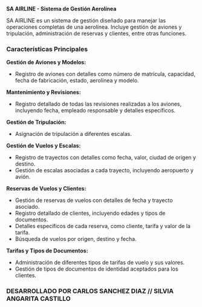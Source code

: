 **SA AIRLINE - Sistema de Gestión Aerolínea**

SA AIRLINE es un sistema de gestión diseñado para manejar las operaciones completas de una aerolínea. Incluye gestión de aviones y tripulación, administración de reservas y clientes, entre otras funciones.

### Características Principales

**Gestión de Aviones y Modelos:**
- Registro de aviones con detalles como número de matrícula, capacidad, fecha de fabricación, estado, aerolínea y modelo.

**Mantenimiento y Revisiones:**
- Registro detallado de todas las revisiones realizadas a los aviones, incluyendo fecha, empleado responsable y detalles específicos.

**Gestión de Tripulación:**
- Asignación de tripulación a diferentes escalas.

**Gestión de Vuelos y Escalas:**
- Registro de trayectos con detalles como fecha, valor, ciudad de origen y destino.
- Gestión de escalas asociadas a cada trayecto, incluyendo aeropuerto y avión.

**Reservas de Vuelos y Clientes:**
- Gestión de reservas de vuelos con detalles de fecha y trayecto asociado.
- Registro detallado de clientes, incluyendo edades y tipos de documentos.
- Detalles específicos de cada reserva, como cliente, tarifa y valor de la tarifa.
- Búsqueda de vuelos por origen, destino y fecha.

**Tarifas y Tipos de Documentos:**
- Administración de diferentes tipos de tarifas de vuelo y sus valores.
- Gestión de tipos de documentos de identidad aceptados para los clientes.

### DESARROLLADO POR CARLOS SANCHEZ DIAZ // SILVIA ANGARITA CASTILLO 
